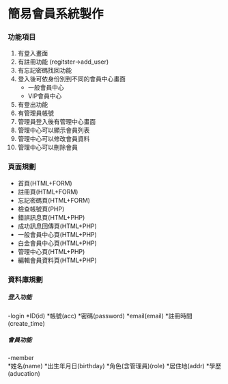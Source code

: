 # 簡易會員系統製作

### 功能項目
1. 有登入畫面
2. 有註冊功能 (regitster->add_user)
3. 有忘記密碼找回功能
4. 登入後可依身份別到不同的會員中心畫面
    * 一般會員中心
    * VIP會員中心
5. 有登出功能
6. 有管理員帳號
7. 管理員登入後有管理中心畫面
8. 管理中心可以顯示會員列表
9. 管理中心可以修改會員資料
10. 管理中心可以刪除會員

### 頁面規劃
* 首頁(HTML+FORM)
* 註冊頁(HTML+FORM)
* 忘記密碼頁(HTML+FORM)
* 檢查帳號頁(PHP)
* 錯誤訊息頁(HTML+PHP)
* 成功訊息回傳頁(HTML+PHP)
* 一般會員中心頁(HTML+PHP)
* 白金會員中心頁(HTML+PHP)
* 管理中心頁(HTML+PHP)
* 編輯會員資料頁(HTML+PHP)    

### 資料庫規劃
##### 登入功能
-login 
    *ID(id)
    *帳號(acc)
    *密碼(password)
    *email(email)
    *註冊時間(create_time) 
##### 會員功能
-member    
    *姓名(name)
    *出生年月日(birthday)
    *角色(含管理員)(role)
    *居住地(addr)
    *學歷(aducation)

